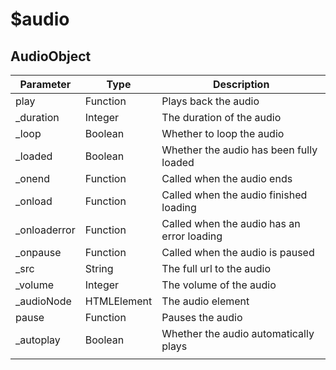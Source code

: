 # $audio

## AudioObject

| Parameter    | Type        | Description                                |
| ------------ | ----------- | ------------------------------------------ |
| play         | Function    | Plays back the audio                       |
| _duration    | Integer     | The duration of the audio                  |
| _loop        | Boolean     | Whether to loop the audio                  |
| _loaded      | Boolean     | Whether the audio has been fully loaded    |
| _onend       | Function    | Called when the audio ends                 |
| _onload      | Function    | Called when the audio finished loading     |
| _onloaderror | Function    | Called when the audio has an error loading |
| _onpause     | Function    | Called when the audio is paused            |
| _src         | String      | The full url to the audio                  |
| _volume      | Integer     | The volume of the audio                    |
| _audioNode   | HTMLElement | The audio element                          |
| pause        | Function    | Pauses the audio                           |
| _autoplay    | Boolean     | Whether the audio automatically plays      |
|              |             |                                            |

